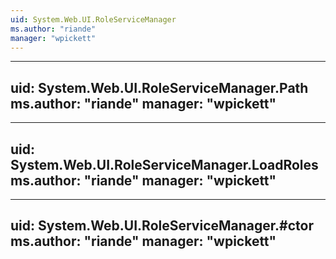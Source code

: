 ```yaml
---
uid: System.Web.UI.RoleServiceManager
ms.author: "riande"
manager: "wpickett"
---
```


---
uid: System.Web.UI.RoleServiceManager.Path
ms.author: "riande"
manager: "wpickett"
---

---
uid: System.Web.UI.RoleServiceManager.LoadRoles
ms.author: "riande"
manager: "wpickett"
---

---
uid: System.Web.UI.RoleServiceManager.#ctor
ms.author: "riande"
manager: "wpickett"
---
